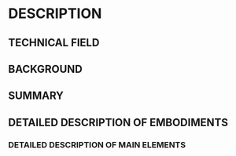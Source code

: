# DESCRIPTION

## TECHNICAL FIELD

## BACKGROUND

## SUMMARY

## DETAILED DESCRIPTION OF EMBODIMENTS

### DETAILED DESCRIPTION OF MAIN ELEMENTS

